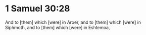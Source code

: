 # 1 Samuel 30:28

And to [them] which [were] in Aroer, and to [them] which [were] in Siphmoth, and to [them] which [were] in Eshtemoa,